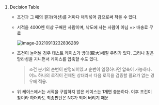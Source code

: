 1. Decision Table

   - 조건과 그 때의 결과(액션)를 저마다 채워넣어 감으로써 적을 수 있다.

   - 서적을 4000엔 이상 구매한 사람이며, 낙도에 사는 사람이 아님 => 배송료 무료

     ![image-20210913232836289](D:\code\spring\baron\spring-demo-2\src\main\resources\docs\SoftwareTest\image-20210913232836289.png)

   - 조건이 늘어날 경우 테스트 케이스가 방대(膨大)해질 우려가 있다. 그러나 같은 망라성을 지니면서 케이스를 압축할 수도 있다.
   
     > 조건 분기의 순번이 판명되어있고 순번이 일정하다면 압축이 가능하다. 어느 하나의 로직이 전제된 상태라서 다음 로직을 검증할 필요가 없는 경우에 적용.
   
   - 위 케이스에서는 서적을 구입하지 않은 케이스는 1개면 충분하다. 이후 조건이 참이라 하더라도 최종판단은 NG가 되어 버리기 때문

